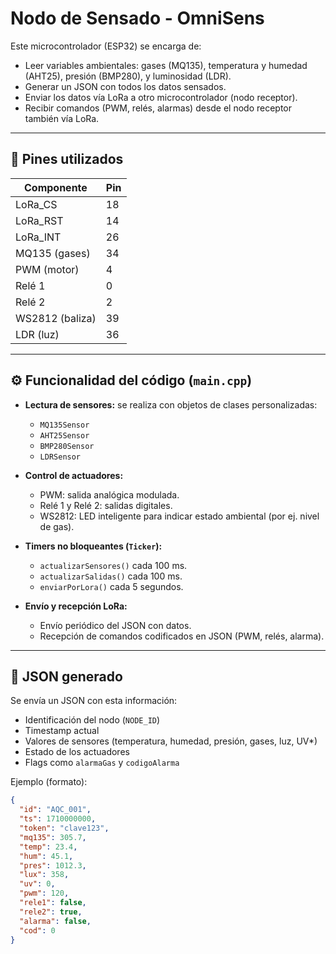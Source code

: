 # Nodo de Sensado - OmniSens

Este microcontrolador (ESP32) se encarga de:

- Leer variables ambientales: gases (MQ135), temperatura y humedad (AHT25), presión (BMP280), y luminosidad (LDR).
- Generar un JSON con todos los datos sensados.
- Enviar los datos vía LoRa a otro microcontrolador (nodo receptor).
- Recibir comandos (PWM, relés, alarmas) desde el nodo receptor también vía LoRa.

---

## 🔌 Pines utilizados

| Componente        | Pin |
|-------------------|-----|
| LoRa_CS           | 18  |
| LoRa_RST          | 14  |
| LoRa_INT          | 26  |
| MQ135 (gases)     | 34  |
| PWM (motor)       | 4   |
| Relé 1            | 0   |
| Relé 2            | 2   |
| WS2812 (baliza)   | 39  |
| LDR (luz)         | 36  |

---

## ⚙️ Funcionalidad del código (`main.cpp`)

- **Lectura de sensores:** se realiza con objetos de clases personalizadas:
  - `MQ135Sensor`
  - `AHT25Sensor`
  - `BMP280Sensor`
  - `LDRSensor`

- **Control de actuadores:**
  - PWM: salida analógica modulada.
  - Relé 1 y Relé 2: salidas digitales.
  - WS2812: LED inteligente para indicar estado ambiental (por ej. nivel de gas).

- **Timers no bloqueantes (`Ticker`):**
  - `actualizarSensores()` cada 100 ms.
  - `actualizarSalidas()` cada 100 ms.
  - `enviarPorLora()` cada 5 segundos.

- **Envío y recepción LoRa:**
  - Envío periódico del JSON con datos.
  - Recepción de comandos codificados en JSON (PWM, relés, alarma).

---

## 🧱 JSON generado

Se envía un JSON con esta información:
- Identificación del nodo (`NODE_ID`)
- Timestamp actual
- Valores de sensores (temperatura, humedad, presión, gases, luz, UV*)
- Estado de los actuadores
- Flags como `alarmaGas` y `codigoAlarma`

Ejemplo (formato):

```json
{
  "id": "AQC_001",
  "ts": 1710000000,
  "token": "clave123",
  "mq135": 305.7,
  "temp": 23.4,
  "hum": 45.1,
  "pres": 1012.3,
  "lux": 358,
  "uv": 0,
  "pwm": 120,
  "rele1": false,
  "rele2": true,
  "alarma": false,
  "cod": 0
}
